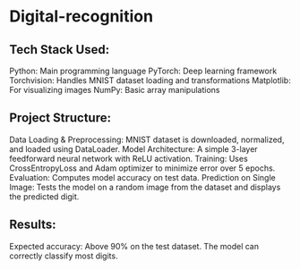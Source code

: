 # Digital-recognition
Tech Stack Used:
------------------------------------------------
Python: Main programming language
PyTorch: Deep learning framework
Torchvision: Handles MNIST dataset loading and transformations
Matplotlib: For visualizing images
NumPy: Basic array manipulations

Project Structure:
------------------------------------------------
Data Loading & Preprocessing: MNIST dataset is downloaded, normalized, and loaded using DataLoader.
Model Architecture: A simple 3-layer feedforward neural network with ReLU activation.
Training: Uses CrossEntropyLoss and Adam optimizer to minimize error over 5 epochs.
Evaluation: Computes model accuracy on test data.
Prediction on Single Image: Tests the model on a random image from the dataset and displays the predicted digit.

Results:
--------------------------------------------------
Expected accuracy: Above 90% on the test dataset.
The model can correctly classify most digits.
